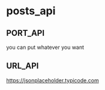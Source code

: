 # posts_api

## PORT_API
you can put whatever you want
## URL_API
https://jsonplaceholder.typicode.com